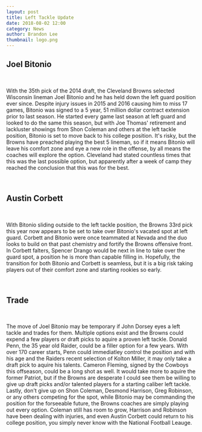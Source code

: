 ```yaml
---
layout: post
title: Left Tackle Update
date: 2018-08-02 12:00
category: News
author: Brandon Lee
thumbnail: logo.png
---
```


## Joel Bitonio

<br>

With the 35th pick of the 2014 draft, the Cleveland Browns selected Wisconsin lineman Joel Bitonio and he has held down the left guard position ever since. Despite injury issues in 2015 and 2016 causing him to miss 17 games, Bitonio was signed to a 5 year, 51 million dollar contract extension prior to last season. He started every game last season at left guard and looked to do the same this season, but with Joe Thomas' retirement and lackluster showings from Shon Coleman and others at the left tackle position, Bitonio is set to move back to his college position. It's risky, but the Browns have preached playing the best 5 lineman, so if it means Bitonio will leave his comfort zone and eye a new role in the offense, by all means the coaches will explore the option. Cleveland had stated countless times that this was the last possible option, but apparently after a week of camp they reached the conclusion that this was for the best.

<br>

## Austin Corbett

<br>

With Bitonio sliding outside to the left tackle position, the Browns 33rd pick this year now appears to be set to take over Bitonio's vacated spot at left guard. Corbett and Bitonio were once teammated at Nevada and the duo looks to build on that past chemistry and fortify the Browns offensive front. In Corbett falters, Spencer Drango would be next in line to take over the guard spot, a position he is more than capable filling in. Hopefully, the transition for both Bitonio and Corbett is seamless, but it is a big risk taking players out of their comfort zone and starting rookies so early. 

<br>

## Trade

<br>

The move of Joel Bitonio may be temporary if John Dorsey eyes a left tackle and trades for them. Multiple options exist and the Browns could expend a few players or draft picks to aquire a proven left tackle. Donald Penn, the 35 year old Raider, could be a filler option for a few years. With over 170 career starts, Penn could immediatley control the position and with his age and the Raiders recent selection of Kolton Miller, it may only take a draft pick to aquire his talents. Cameron Fleming, signed by the Cowboys this offseason, could be a long shot as well. It would take more to aquire the former Patriot, but if the Browns are desperate I could see them be willing to give up draft picks and/or talented players for a starting caliber left tackle. Lastly, don't give up on Shon Coleman, Desmond Harrison, Greg Robinson, or any others competing for the spot, while Bitonio may be commanding the position for the forseeable future, the Browns coaches are simply playing out every option. Coleman still has room to grow, Harrison and Robinson have been dealing with injuries, and even Austin Corbett could return to his college position, you simply never know with the National Football Leauge.

